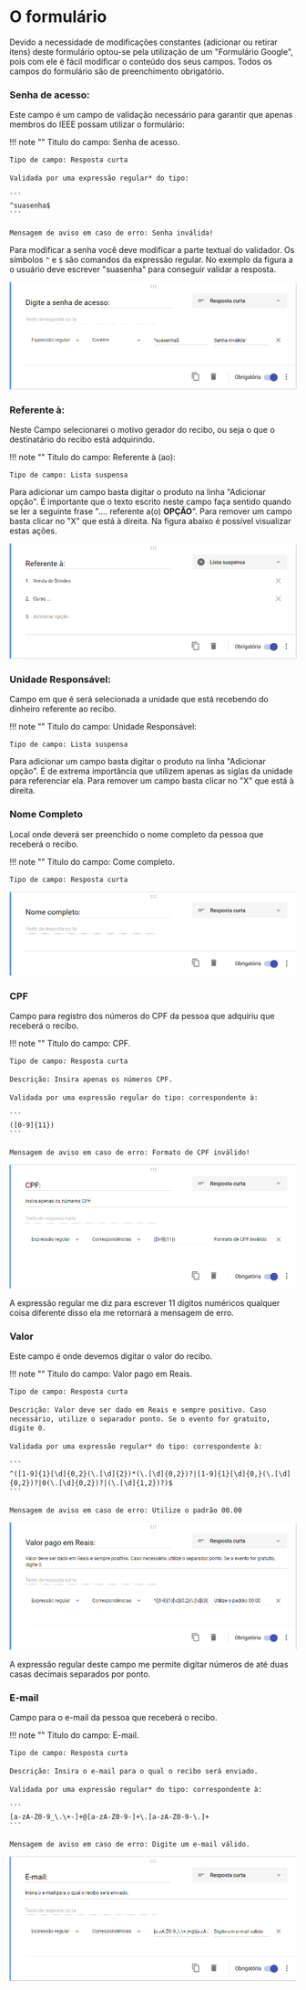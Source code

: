 # O formulário

Devido a necessidade de modificações constantes (adicionar ou retirar itens) deste formulário optou-se pela utilização de um "Formulário Google", pois com ele é fácil modificar o conteúdo dos seus campos.
Todos os campos do formulário são de preenchimento obrigatório.

### Senha de acesso:
Este campo é um campo de validação necessário para garantir que apenas membros do IEEE possam utilizar o formulário:

!!! note  ""
    Titulo do campo: Senha de acesso.

    Tipo de campo: Resposta curta

    Validada por uma expressão regular* do tipo: 

    ​``` 
    ^suasenha$
    ​```
    
    Mensagem de aviso em caso de erro: Senha inválida!

Para modificar a senha você deve modificar a parte textual do validador. Os símbolos `^` e `$` são comandos da expressão regular. No exemplo da figura a o usuário deve escrever "suasenha" para conseguir validar a resposta.

[![rescibossenha](imagens/Recibos/cr_senha.png)](imagens/Recibos/cr_senha.png)


### Referente à:
Neste Campo selecionarei o motivo gerador do recibo, ou seja o que o destinatário do recibo está adquirindo. 

!!! note  ""
    Titulo do campo: Referente à (ao):

    Tipo de campo: Lista suspensa


Para adicionar um campo basta digitar o produto na linha "Adicionar opção". É importante que o texto escrito neste campo faça sentido quando se ler a seguinte frase ".... referente a(o) **OPÇÃO**". Para remover um campo basta clicar no "X" que está à direita. Na figura abaixo é possível visualizar estas ações.

[![refetentea](imagens/Recibos/cr_refetentea.png)](imagens/Recibos/cr_refetentea.png)

### Unidade Responsável:
Campo em que é será selecionada a unidade que está recebendo do dinheiro referente ao recibo.

!!! note  ""
    Titulo do campo: Unidade Responsável:

    Tipo de campo: Lista suspensa


Para adicionar um campo basta digitar o produto na linha "Adicionar opção". É de extrema importância que utilizem apenas as siglas da unidade para referenciar ela. Para remover um campo basta clicar no "X" que está à direita. 

### Nome Completo

Local onde deverá ser preenchido o nome completo da pessoa que receberá o recibo.

!!! note  ""
    Titulo do campo: Come completo.

    Tipo de campo: Resposta curta

[![nome](imagens/Recibos/cr_nome.png)](imagens/Recibos/cr_nome.png)

### CPF

Campo para registro dos números do CPF da pessoa que adquiriu que receberá o recibo.

!!! note  ""
    Titulo do campo: CPF.

    Tipo de campo: Resposta curta

    Descrição: Insira apenas os números CPF.

    Validada por uma expressão regular do tipo: correspondente à:

    ​``` 
    ([0-9]{11})
    ​``` 
    
    Mensagem de aviso em caso de erro: Formato de CPF inválido!

[![CPF](imagens/Recibos/cr_CPF.png)](imagens/Recibos/cr_CPF.png)

A expressão regular me diz para escrever 11 dígitos numéricos qualquer coisa diferente disso ela me retornará a mensagem de erro.

### Valor

Este campo é onde devemos digitar o valor do recibo.

!!! note  ""
    Titulo do campo: Valor pago em Reais.

    Tipo de campo: Resposta curta

    Descrição: Valor deve ser dado em Reais e sempre positivo. Caso necessário, utilize o separador ponto. Se o evento for gratuito, digite 0.

    Validada por uma expressão regular* do tipo: correspondente à:

    ​``` 
    ^([1-9]{1}[\d]{0,2}(\.[\d]{2})*(\.[\d]{0,2})?|[1-9]{1}[\d]{0,}(\.[\d]{0,2})?|0(\.[\d]{0,2})?|(\.[\d]{1,2})?)$
    ​```
    
    Mensagem de aviso em caso de erro: Utilize o padrão 00.00

[![valor](imagens/Recibos/cr_valor.png)](imagens/Recibos/cr_valor.png)

A expressão regular deste campo me permite digitar números de até duas casas decimais separados por ponto.

### E-mail
Campo para o e-mail da pessoa que receberá o recibo.

!!! note  ""
    Titulo do campo: E-mail.

    Tipo de campo: Resposta curta

    Descrição: Insira o e-mail para o qual o recibo será enviado.

    Validada por uma expressão regular* do tipo: correspondente à:

    ​``` 
    [a-zA-Z0-9_\.\+-]+@[a-zA-Z0-9-]+\.[a-zA-Z0-9-\.]+
    ​```
    
    Mensagem de aviso em caso de erro: Digite um e-mail válido.

[![email](imagens/Recibos/cr_email.png)](imagens/Recibos/cr_email.png)